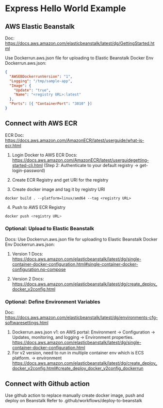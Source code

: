 # Express Hello World Example

## AWS Elastic Beanstalk
Doc: https://docs.aws.amazon.com/elasticbeanstalk/latest/dg/GettingStarted.html

Use Dockerrun.aws.json file for uploading to Elastic Beanstalk Docker Env
Dockerrun.aws.json:
```json
{
  "AWSEBDockerrunVersion": "1",
  "Logging": "/tmp/sample-app",
  "Image": {
    "Update": "true",
    "Name": "<registry URL>:latest"
  },
  "Ports": [{ "ContainerPort": "3010" }]
}
```
## Connect with AWS ECR

ECR Doc: https://docs.aws.amazon.com/AmazonECR/latest/userguide/what-is-ecr.html

1. Login Docker to AWS ECR
Docs: https://docs.aws.amazon.com/AmazonECR/latest/userguidegetting-started-cli.html (Step 2: Authenticate to your default registry -> get-login-password)

2. Create ECR Registry and get URI for the registry 

3. Create docker image and tag it by registry URI
```
docker build . --platform=linux/amd64 --tag <registry URL>
```
4. Push to AWS ECR Registry
```bash
docker push <registry URL>
```

### Optional: Upload to Elastic Beanstalk
Docs: 
Use Dockerrun.aws.json file for uploading to Elastic Beanstalk Docker Env
Dockerrun.aws.json:
1. Version 1
Docs: https://docs.aws.amazon.com/elasticbeanstalk/latest/dg/single-container-docker-configuration.html#single-container-docker-configuration.no-compose

2. Version 2
Docs: https://docs.aws.amazon.com/elasticbeanstalk/latest/dg/create_deploy_docker_v2config.html

### Optional: Define Environment Variables
Doc: https://docs.aws.amazon.com/elasticbeanstalk/latest/dg/environments-cfg-softwaresettings.html
1. Dockerrun.aws.json v1: on AWS portal: Environment -> Configuration -> Updates, monitoring, and logging -> Environment properties.
https://docs.aws.amazon.com/elasticbeanstalk/latest/dg/single-container-docker-configuration.html
2. For v2 version, need to run in multiple container env which is ECS platform. -> environment
https://docs.aws.amazon.com/elasticbeanstalk/latest/dg/create_deploy_docker_v2config.html#create_deploy_docker_v2config_dockerrun


## Connect with Github action
Use github action to replace manually create docker image, push and deploy on Beanstalk
Refer to .github/workflows/deploy-to-beanstalk